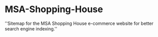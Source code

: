 # MSA-Shopping-House
''Sitemap for the MSA Shopping House e-commerce website for better search engine indexing.''
